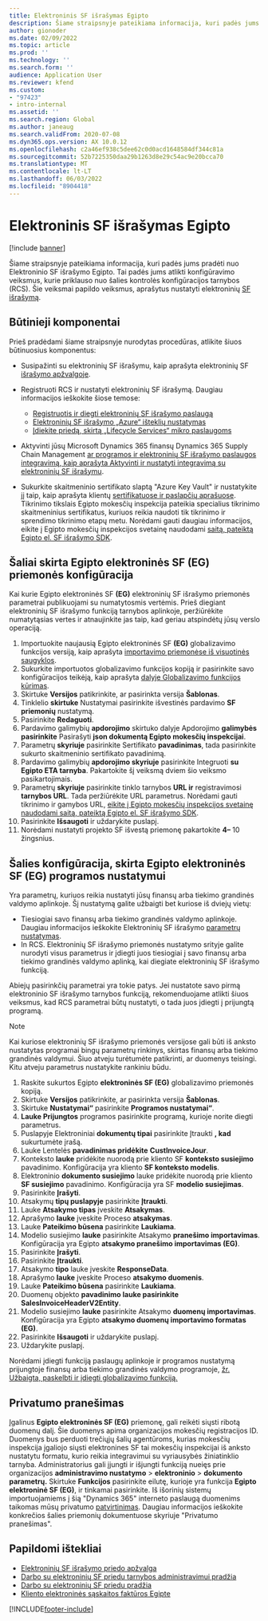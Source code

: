 ```yaml
---
title: Elektroninis SF išrašymas Egipto
description: Šiame straipsnyje pateikiama informacija, kuri padės jums pradėti nuo elektroninio SF išrašymo Egipto Microsoft Dynamics 365 finansuose ir Dynamics 365 Supply Chain Management.
author: gionoder
ms.date: 02/09/2022
ms.topic: article
ms.prod: ''
ms.technology: ''
ms.search.form: ''
audience: Application User
ms.reviewer: kfend
ms.custom:
- "97423"
- intro-internal
ms.assetid: ''
ms.search.region: Global
ms.author: janeaug
ms.search.validFrom: 2020-07-08
ms.dyn365.ops.version: AX 10.0.12
ms.openlocfilehash: c2a46ef938c5dee62c0d0acd1648584df344c81a
ms.sourcegitcommit: 52b7225350daa29b1263d8e29c54ac9e20bcca70
ms.translationtype: MT
ms.contentlocale: lt-LT
ms.lasthandoff: 06/03/2022
ms.locfileid: "8904418"
---
```

# <a name="electronic-invoicing-for-egypt"></a>Elektroninis SF išrašymas Egipto

[!include [banner](../includes/banner.md)]

Šiame straipsnyje pateikiama informacija, kuri padės jums pradėti nuo Elektroninio SF išrašymo Egipto. Tai padės jums atlikti konfigūravimo veiksmus, kurie priklauso nuo šalies kontrolės konfigūracijos tarnybos (RCS). Šie veiksmai papildo veiksmus, aprašytus nustatyti elektroninių [SF išrašymą](e-invoicing-set-up-overview.md).

## <a name="prerequisites"></a>Būtinieji komponentai

Prieš pradėdami šiame straipsnyje nurodytas procedūras, atlikite šiuos būtinuosius komponentus:

- Susipažinti su elektroninių SF išrašymu, kaip aprašyta elektroninių SF [išrašymo apžvalgoje](e-invoicing-service-overview.md).
- Registruoti RCS ir nustatyti elektroninių SF išrašymą. Daugiau informacijos ieškokite šiose temose:

    - [Registruotis ir diegti elektroninių SF išrašymo paslaugą](e-invoicing-sign-up-install.md)
    - [Elektroninių SF išrašymo „Azure“ išteklių nustatymas](e-invoicing-set-up-azure-resources.md)
    - [Įdiekite priedą, skirtą „Lifecycle Services“ mikro paslaugoms](e-invoicing-install-add-in-microservices-lcs.md)
    
- Aktyvinti jūsų Microsoft Dynamics 365 finansų Dynamics 365 Supply Chain Management [ar programos ir elektroninių SF išrašymo paslaugos integravimą, kaip aprašyta Aktyvinti ir nustatyti integravimą su elektroninių SF išrašymu](e-invoicing-activate-setup-integration.md).
- Sukurkite skaitmeninio sertifikato slaptą "Azure Key Vault" ir nustatykite jį taip, kaip aprašyta klientų [sertifikatuose ir paslapčių aprašuose](e-invoicing-customer-certificates-secrets.md). Tikrinimo tikslais Egipto mokesčių inspekcija pateikia specialius tikrinimo skaitmeninius sertifikatus, kuriuos reikia naudoti tik tikrinimo ir sprendimo tikrinimo etapų metu. Norėdami gauti daugiau informacijos, eikite į Egipto mokesčių inspekcijos svetainę naudodami [saitą, pateiktą Egipto el. SF išrašymo SDK](https://sdk.invoicing.eta.gov.eg/faq/).

## <a name="country-specific-configuration-for-the-egyptian-electronic-invoice-eg-feature"></a>Šaliai skirta Egipto elektroninės SF (EG) priemonės konfigūracija

Kai kurie Egipto elektroninės SF **(EG)** elektroninių SF išrašymo priemonės parametrai publikuojami su numatytosmis vertėmis. Prieš diegiant elektroninių SF išrašymo funkciją tarnybos aplinkoje, peržiūrėkite numatytąsias vertes ir atnaujinkite jas taip, kad geriau atspindėtų jūsų verslo operaciją.

1. Importuokite naujausią Egipto elektroninės SF **(EG)** globalizavimo funkcijos versiją, kaip aprašyta [importavimo priemonėse iš visuotinės saugyklos](e-invoicing-import-feature-global-repository.md).
2. Sukurkite importuotos globalizavimo funkcijos kopiją ir pasirinkite savo konfigūracijos teikėją, kaip aprašyta [dalyje Globalizavimo funkcijos kūrimas](e-invoicing-create-new-globalization-feature.md).
3. Skirtuke **Versijos** patikrinkite, ar pasirinkta versija **Šablonas**.
4. Tinklelio **skirtuke** Nustatymai pasirinkite išvestinės pardavimo **SF priemonių** nustatymą.
5. Pasirinkite **Redaguoti**.
6. Pardavimo galimybių **apdorojimo** skirtuko dalyje Apdorojimo **galimybės pasirinkite** Pasirašyti **json dokumentą Egipto mokesčių inspekcijai**.
7. Parametrų **skyriuje** pasirinkite Sertifikato **pavadinimas**, tada pasirinkite sukurto skaitmeninio sertifikato pavadinimą.
8. Pardavimo galimybių **apdorojimo skyriuje** pasirinkite Integruoti **su Egipto ETA tarnyba**. Pakartokite šį veiksmą dviem šio veiksmo pasikartojimais.
9. Parametrų **skyriuje** pasirinkite tinklo tarnybos **URL ir** registravimosi **tarnybos URL**. Tada peržiūrėkite URL parametrus. Norėdami gauti tikrinimo ir gamybos URL, [eikite į Egipto mokesčių inspekcijos svetainę naudodami saitą, pateiktą Egipto el. SF išrašymo SDK](https://sdk.invoicing.eta.gov.eg/faq/).
10. Pasirinkite **Išsaugoti** ir uždarykite puslapį.
11. Norėdami nustatyti projekto SF išvestą priemonę pakartokite **4–** 10 žingsnius.

## <a name="country-specific-configuration-for-the-egyptian-electronic-invoice-eg-application-setup"></a>Šalies konfigūracija, skirta Egipto elektroninės SF (EG) programos nustatymui

Yra parametrų, kuriuos reikia nustatyti jūsų finansų arba tiekimo grandinės valdymo aplinkoje. Šį nustatymą galite užbaigti bet kuriose iš dviejų vietų:

- Tiesiogiai savo finansų arba tiekimo grandinės valdymo aplinkoje. Daugiau informacijos ieškokite Elektroninių SF išrašymo [parametrų nustatymas](e-invoicing-set-up-parameters.md).
- In RCS. Elektroninių SF išrašymo priemonės nustatymo srityje galite nurodyti visus parametrus ir įdiegti juos tiesiogiai į savo finansų arba tiekimo grandinės valdymo aplinką, kai diegiate elektroninių SF išrašymo funkciją.

Abiejų pasirinkčių parametrai yra tokie patys. Jei nustatote savo pirmą elektroninio SF išrašymo tarnybos funkciją, rekomenduojame atlikti šiuos veiksmus, kad RCS parametrai būtų nustatyti, o tada juos įdiegti į prijungtą programą.

> [!NOTE]
> Kai kuriose elektroninių SF išrašymo priemonės versijose gali būti iš anksto nustatytas programai bingų parametrų rinkinys, skirtas finansų arba tiekimo grandinės valdymui. Šiuo atveju turėtumėte patikrinti, ar duomenys teisingi. Kitu atveju parametrus nustatykite rankiniu būdu.

1. Raskite sukurtos Egipto **elektroninės SF (EG)** globalizavimo priemonės kopiją.
2. Skirtuke **Versijos** patikrinkite, ar pasirinkta versija **Šablonas**.
3. Skirtuke **Nustatymai“** pasirinkite **Programos nustatymai“**.
4. **Lauke Prijungtos** programos pasirinkite programą, kurioje norite diegti parametrus.
5. Puslapyje Elektroniniai **dokumentų tipai** pasirinkite Įtraukti **, kad** sukurtumėte įrašą.
6. Lauke Lentelės **pavadinimas pridėkite** **CustInvoiceJour**.
7. Konteksto **lauke** pridėkite nuorodą prie kliento SF **konteksto susiejimo** pavadinimo. Konfigūracija yra kliento **SF konteksto modelis**.
8. Elektroninio **dokumento susiejimo** lauke pridėkite nuorodą prie kliento **SF susiejimo** pavadinimo. Konfigūracija yra SF **modelio susiejimas**.
9. Pasirinkite **Įrašyti**.
10. Atsakymų **tipų puslapyje** pasirinkite **Įtraukti**.
11. Lauke **Atsakymo tipas** įveskite **Atsakymas**.
12. Aprašymo **lauke** įveskite Proceso **atsakymas**.
13. Lauke **Pateikimo būsena** pasirinkite **Laukiama**.
14. Modelio susiejimo **lauke** pasirinkite Atsakymo **pranešimo importavimas**. Konfigūracija yra Egipto **atsakymo pranešimo importavimas (EG)**.
15. Pasirinkite **Įrašyti**.
16. Pasirinkite **Įtraukti**.
17. Atsakymo **tipo** lauke įveskite **ResponseData**.
18. Aprašymo **lauke** įveskite Proceso **atsakymo duomenis**.
19. Lauke **Pateikimo būsena** pasirinkite **Laukiama**.
20. Duomenų objekto **pavadinimo lauke pasirinkite** **SalesInvoiceHeaderV2Entity**.
21. Modelio susiejimo **lauke** pasirinkite Atsakymo **duomenų importavimas**. Konfigūracija yra Egipto **atsakymo duomenų importavimo formatas (EG)**.
22. Pasirinkite **Išsaugoti** ir uždarykite puslapį.
23. Uždarykite puslapį.

Norėdami įdiegti funkciją paslaugų aplinkoje ir programos nustatymą prijungtoje finansų arba tiekimo grandinės valdymo programoje, [žr. Užbaigta, paskelbti ir įdiegti globalizavimo funkciją.](e-invoicing-complete-publish-deploy-globalization-feature.md)

## <a name="privacy-notice"></a>Privatumo pranešimas

Įgalinus **Egipto elektroninės SF (EG)** priemonę, gali reikėti siųsti ribotą duomenų dalį. Šie duomenys apima organizacijos mokesčių registracijos ID. Duomenys bus perduoti trečiųjų šalių agentūroms, kurias mokesčių inspekcija įgaliojo siųsti elektronines SF tai mokesčių inspekcijai iš anksto nustatytu formatu, kurio reikia integravimui su vyriausybės žiniatinklio tarnyba. Administratorius gali įjungti ir išjungti funkciją nueięs prie organizacijos **administravimo nustatymo** \> **elektroninio** \> **dokumento parametrų.** Skirtuke **Funkcijos** pasirinkite eilutę, kurioje yra funkcija **Egipto elektroninė SF (EG)**, ir tinkamai pasirinkite. Iš išorinių sistemų importuojamiems į šią "Dynamics 365" interneto paslaugą duomenims taikomas mūsų privatumo [patvirtinimas](https://go.microsoft.com/fwlink/?LinkId=512132). Daugiau informacijos ieškokite konkrečios šalies priemonių dokumentuose skyriuje "Privatumo pranešimas".

## <a name="additional-resources"></a>Papildomi ištekliai

- [Elektroninių SF išrašymo priedo apžvalga](e-invoicing-service-overview.md)
- [Darbo su elektroninių SF priedu tarnybos administravimui pradžia](e-invoicing-get-started-service-administration.md)
- [Darbo su elektroninių SF priedu pradžia](e-invoicing-get-started.md)
- [Kliento elektroninės sąskaitos faktūros Egipte](emea-egy-e-invoices.md)

[!INCLUDE[footer-include](../../includes/footer-banner.md)]
